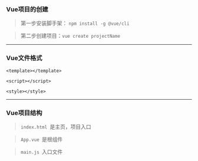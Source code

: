 ### Vue项目的创建
> 第一步安装脚手架： ``npm install -g @vue/cli``  

> 第二步创建项目：``vue create projectName``
---
### Vue文件格式
```vue
<template></template>

<script></script>

<style></style>

```
---
### Vue项目结构
> ``index.html ``是主页，项目入口  

> ``App.vue ``是根组件  

> ``main.js ``入口文件  